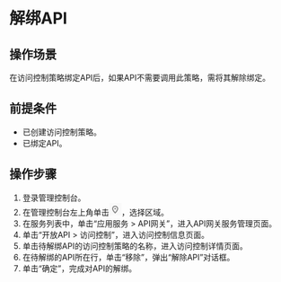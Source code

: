 # 解绑API<a name="apig-zh-ug-180712101"></a>

## 操作场景<a name="section1731012541118"></a>

在访问控制策略绑定API后，如果API不需要调用此策略，需将其解除绑定。

## 前提条件<a name="section83110548119"></a>

-   已创建访问控制策略。
-   已绑定API。

## 操作步骤<a name="section0988125718188"></a>

1.  登录管理控制台。
2.  在管理控制台左上角单击![](figures/icon-region.png)，选择区域。
3.  在服务列表中，单击“应用服务 \> API网关”，进入API网关服务管理页面。
4.  单击“开放API \> 访问控制”，进入访问控制信息页面。
5.  单击待解绑API的访问控制策略的名称，进入访问控制详情页面。
6.  在待解绑的API所在行，单击“移除”，弹出“解除API”对话框。
7.  单击“确定”，完成对API的解绑。

